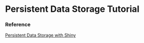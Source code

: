 # Persistent Data Storage Tutorial

### Reference

[Persistent Data Storage with Shiny](https://daattali.com/shiny/persistent-data-storage/)
